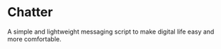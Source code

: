 # Chatter 
A simple and lightweight messaging script to make digital life easy and more comfortable.
